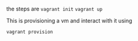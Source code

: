 the steps are 
`vagrant init`
`vagrant up`

This is provisioning a vm and interact with it using 

`vagrant provision`